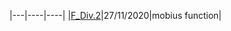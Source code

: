 |---|----|----|
|[F_Div.2](https://codeforces.com/contest/1436/problem/F)|27/11/2020|mobius function|

